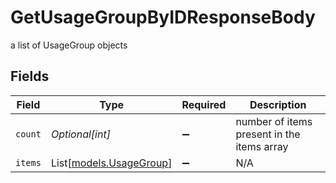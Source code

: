 # GetUsageGroupByIDResponseBody

a list of UsageGroup objects


## Fields

| Field                                              | Type                                               | Required                                           | Description                                        |
| -------------------------------------------------- | -------------------------------------------------- | -------------------------------------------------- | -------------------------------------------------- |
| `count`                                            | *Optional[int]*                                    | :heavy_minus_sign:                                 | number of items present in the items array         |
| `items`                                            | List[[models.UsageGroup](../models/usagegroup.md)] | :heavy_minus_sign:                                 | N/A                                                |
